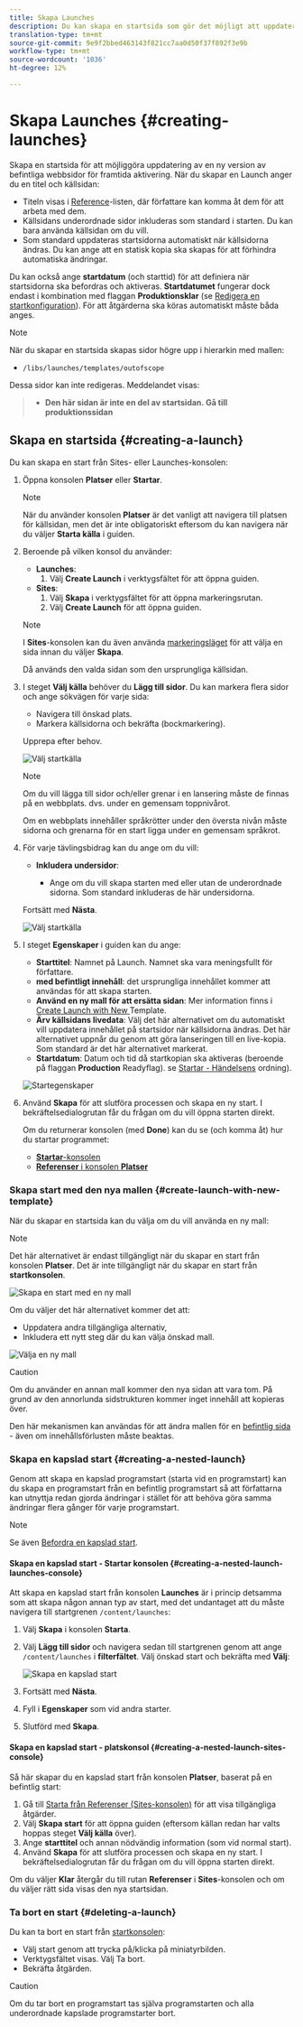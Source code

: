 ```yaml
---
title: Skapa Launches
description: Du kan skapa en startsida som gör det möjligt att uppdatera en ny version av befintliga webbsidor för framtida aktivering.
translation-type: tm+mt
source-git-commit: 9e9f2bbed463143f821cc7aa0d50f37f892f3e9b
workflow-type: tm+mt
source-wordcount: '1036'
ht-degree: 12%

---
```



# Skapa Launches {#creating-launches}

Skapa en startsida för att möjliggöra uppdatering av en ny version av befintliga webbsidor för framtida aktivering. När du skapar en Launch anger du en titel och källsidan:

* Titeln visas i [Reference](/help/sites-cloud/authoring/fundamentals/environment-tools.md#references)-listen, där författare kan komma åt dem för att arbeta med dem.
* Källsidans underordnade sidor inkluderas som standard i starten. Du kan bara använda källsidan om du vill.
* Som standard uppdateras startsidorna automatiskt när källsidorna ändras. Du kan ange att en statisk kopia ska skapas för att förhindra automatiska ändringar. <!--By default, [Live Copy](/help/sites-administering/msm.md) automatically updates the launch pages as the source pages change. You can specify that a static copy is created to prevent automatic changes.-->

Du kan också ange **startdatum** (och starttid) för att definiera när startsidorna ska befordras och aktiveras. **Startdatumet** fungerar dock endast i kombination med flaggan **Produktionsklar** (se [Redigera en startkonfiguration](/help/sites-cloud/authoring/launches/editing.md#editing-a-launch-configuration)). För att åtgärderna ska köras automatiskt måste båda anges.

>[!NOTE]
>
>När du skapar en startsida skapas sidor högre upp i hierarkin med mallen:
>
>* `/libs/launches/templates/outofscope`
>
>
Dessa sidor kan inte redigeras. Meddelandet visas:
>
>* **Den här sidan är inte en del av startsidan. Gå till produktionssidan**


## Skapa en startsida {#creating-a-launch}

Du kan skapa en start från Sites- eller Launches-konsolen:

1. Öppna konsolen **Platser** eller **Startar**.

   >[!NOTE]
   >
   >När du använder konsolen **Platser** är det vanligt att navigera till platsen för källsidan, men det är inte obligatoriskt eftersom du kan navigera när du väljer **Starta källa** i guiden.

1. Beroende på vilken konsol du använder:
   * **Launches**:
      1. Välj **Create Launch** i verktygsfältet för att öppna guiden.
   * **Sites**:
      1. Välj **Skapa** i verktygsfältet för att öppna markeringsrutan.
      1. Välj **Create Launch** för att öppna guiden.

   >[!NOTE]
   >
   >I **Sites**-konsolen kan du även använda [markeringsläget](/help/sites-cloud/authoring/getting-started/basic-handling.md#viewing-and-selecting-resources) för att välja en sida innan du väljer **Skapa**.
   >
   >Då används den valda sidan som den ursprungliga källsidan.

1. I steget **Välj källa** behöver du **Lägg till sidor**. Du kan markera flera sidor och ange sökvägen för varje sida:
   * Navigera till önskad plats.
   * Markera källsidorna och bekräfta (bockmarkering).

   Upprepa efter behov.

   ![Välj startkälla](/help/sites-cloud/authoring/assets/launches-select-source.png)

   >[!NOTE]
   >
   >Om du vill lägga till sidor och/eller grenar i en lansering måste de finnas på en webbplats. dvs. under en gemensam toppnivårot.
   >
   >Om en webbplats innehåller språkrötter under den översta nivån måste sidorna och grenarna för en start ligga under en gemensam språkrot.

1. För varje tävlingsbidrag kan du ange om du vill:

   * **Inkludera undersidor**:

      * Ange om du vill skapa starten med eller utan de underordnade sidorna.  Som standard inkluderas de här undersidorna.

   Fortsätt med **Nästa**.

   ![Välj startkälla](/help/sites-cloud/authoring/assets/launches-select-source-2.png)

1. I steget **Egenskaper** i guiden kan du ange:

   * **Starttitel**: Namnet på Launch. Namnet ska vara meningsfullt för författare.
   * **med befintligt innehåll**: det ursprungliga innehållet kommer att användas för att skapa starten.
   * **Använd en ny mall för att ersätta sidan**: Mer information finns i  [Create Launch with New ](#create-launch-with-new-template) Template.
   * **Ärv källsidans livedata**: Välj det här alternativet om du automatiskt vill uppdatera innehållet på startsidor när källsidorna ändras. Det här alternativet uppnår du genom att göra lanseringen till en live-kopia. Som standard är det här alternativet markerat. <!--Select this option to automatically update the content of launch pages when the source pages change. This option achieves this by making the launch a [live copy](/help/sites-administering/msm.md). By default, this option is selected.-->
   * **Startdatum**: Datum och tid då startkopian ska aktiveras (beroende på flaggan  **Production** Readyflag). se  [Startar - Händelsens](/help/sites-cloud/authoring/launches/overview.md#launches-the-order-of-events) ordning).

   ![Startegenskaper](/help/sites-cloud/authoring/assets/launches-properties.png)

1. Använd **Skapa** för att slutföra processen och skapa en ny start. I bekräftelsedialogrutan får du frågan om du vill öppna starten direkt.

   Om du returnerar konsolen (med **Done**) kan du se (och komma åt) hur du startar programmet:

   * [**Startar**-konsolen](/help/sites-cloud/authoring/launches/overview.md#the-launches-console)
   * [**Referenser** i konsolen **Platser**](/help/sites-cloud/authoring/launches/overview.md#launches-in-references-sites-console)

### Skapa start med den nya mallen {#create-launch-with-new-template}

När du skapar en startsida kan du välja om du vill använda en ny mall:

>[!NOTE]
>
>Det här alternativet är endast tillgängligt när du skapar en start från konsolen **Platser**. Det är inte tillgängligt när du skapar en start från **startkonsolen**.

![Skapa en start med en ny mall](/help/sites-cloud/authoring/assets/launches-create-new-template.png)

Om du väljer det här alternativet kommer det att:

* Uppdatera andra tillgängliga alternativ,
* Inkludera ett nytt steg där du kan välja önskad mall.

![Välja en ny mall](/help/sites-cloud/authoring/assets/launches-select-template.png)

>[!CAUTION]
>
>Om du använder en annan mall kommer den nya sidan att vara tom. På grund av den annorlunda sidstrukturen kommer inget innehåll att kopieras över.
>
>Den här mekanismen kan användas för att ändra mallen för en [befintlig sida](/help/sites-cloud/authoring/fundamentals/organizing-pages.md#creating-a-new-page) - även om innehållsförlusten måste beaktas.

### Skapa en kapslad start {#creating-a-nested-launch}

Genom att skapa en kapslad programstart (starta vid en programstart) kan du skapa en programstart från en befintlig programstart så att författarna kan utnyttja redan gjorda ändringar i stället för att behöva göra samma ändringar flera gånger för varje programstart.

>[!NOTE]
>
>Se även [Befordra en kapslad start](/help/sites-cloud/authoring/launches/promoting.md#promoting-a-nested-launch).

#### Skapa en kapslad start - Startar konsolen {#creating-a-nested-launch-launches-console}

Att skapa en kapslad start från konsolen **Launches** är i princip detsamma som att skapa någon annan typ av start, med det undantaget att du måste navigera till startgrenen `/content/launches`:

1. Välj **Skapa** i konsolen **Starta**.
1. Välj **Lägg till sidor** och navigera sedan till startgrenen genom att ange `/content/launches` i **filterfältet**. Välj önskad start och bekräfta med **Välj**:

   ![Skapa en kapslad start](/help/sites-cloud/authoring/assets/launches-create-nested.png)

1. Fortsätt med **Nästa**.

1. Fyll i **Egenskaper** som vid andra starter.

1. Slutförd med **Skapa**.

#### Skapa en kapslad start - platskonsol {#creating-a-nested-launch-sites-console}

Så här skapar du en kapslad start från konsolen **Platser**, baserat på en befintlig start:

1. Gå till [Starta från Referenser (Sites-konsolen)](/help/sites-cloud/authoring/launches/overview.md#launches-in-references-sites-console) för att visa tillgängliga åtgärder.
1. Välj **Skapa start** för att öppna guiden (eftersom källan redan har valts hoppas steget **Välj källa** över).
1. Ange **starttitel** och annan nödvändig information (som vid normal start).
1. Använd **Skapa** för att slutföra processen och skapa en ny start. I bekräftelsedialogrutan får du frågan om du vill öppna starten direkt.

Om du väljer **Klar** återgår du till rutan **Referenser** i **Sites**-konsolen och om du väljer rätt sida visas den nya startsidan.

### Ta bort en start {#deleting-a-launch}

Du kan ta bort en start från [startkonsolen](/help/sites-cloud/authoring/launches/overview.md#the-launches-console):

* Välj start genom att trycka på/klicka på miniatyrbilden.
* Verktygsfältet visas. Välj Ta bort.
* Bekräfta åtgärden.

>[!CAUTION]
>
>Om du tar bort en programstart tas själva programstarten och alla underordnade kapslade programstarter bort.
